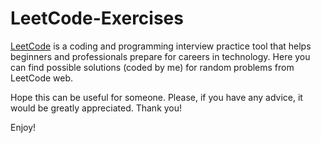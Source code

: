 # LeetCode-Exercises
[LeetCode](https://leetcode.com/) is a coding and programming interview practice tool that helps beginners and professionals prepare for careers in technology.
Here you can find possible solutions (coded by me) for random problems from LeetCode web.

Hope this can be useful for someone. Please, if you have any advice, it would be greatly appreciated. Thank you!

Enjoy!
